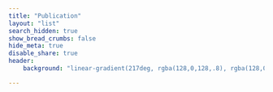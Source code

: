 ```yaml
---
title: "Publication"
layout: "list"
search_hidden: true
show_bread_crumbs: false
hide_meta: true
disable_share: true
header:
    background: "linear-gradient(217deg, rgba(128,0,128,.8), rgba(128,0,128,0) 70.71%), linear-gradient(127deg, rgba(75,0,130,.8), rgba(75,0,130,0) 70.71%), linear-gradient(336deg, rgba(25,25,112,.8), rgba(25,25,112,0) 70.71%);"

---
```


